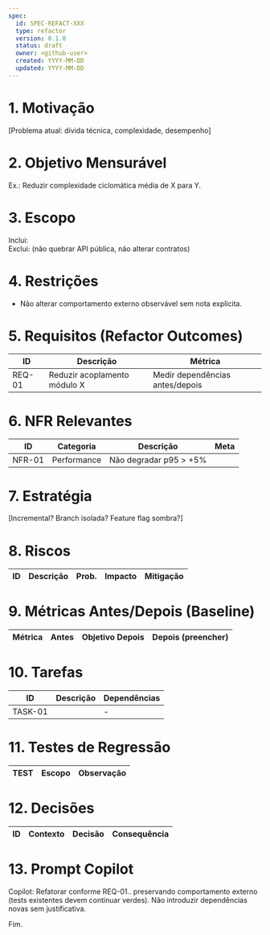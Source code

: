```yaml
---
spec:
  id: SPEC-REFACT-XXX
  type: refactor
  version: 0.1.0
  status: draft
  owner: <github-user>
  created: YYYY-MM-DD
  updated: YYYY-MM-DD
---
```


# 1. Motivação
[Problema atual: dívida técnica, complexidade, desempenho]

# 2. Objetivo Mensurável
Ex.: Reduzir complexidade ciclomática média de X para Y.

# 3. Escopo
Inclui:  
Exclui: (não quebrar API pública, não alterar contratos)

# 4. Restrições
- Não alterar comportamento externo observável sem nota explícita.

# 5. Requisitos (Refactor Outcomes)
| ID | Descrição | Métrica |
|----|-----------|---------|
| REQ-01 | Reduzir acoplamento módulo X | Medir dependências antes/depois |

# 6. NFR Relevantes
| ID | Categoria | Descrição | Meta |
|----|-----------|-----------|------|
| NFR-01 | Performance | Não degradar p95 > +5% | |

# 7. Estratégia
[Incremental? Branch isolada? Feature flag sombra?]

# 8. Riscos
| ID | Descrição | Prob. | Impacto | Mitigação |
|----|-----------|-------|---------|-----------|

# 9. Métricas Antes/Depois (Baseline)
| Métrica | Antes | Objetivo Depois | Depois (preencher) |
|---------|-------|-----------------|--------------------|

# 10. Tarefas
| ID | Descrição | Dependências |
|----|-----------|--------------|
| TASK-01 | | - |

# 11. Testes de Regressão
| TEST | Escopo | Observação |
|------|--------|------------|

# 12. Decisões
| ID | Contexto | Decisão | Consequência |
|----|----------|--------|--------------|

# 13. Prompt Copilot
Copilot: Refatorar conforme REQ-01.. preservando comportamento externo (tests existentes devem continuar verdes). Não introduzir dependências novas sem justificativa.

Fim.